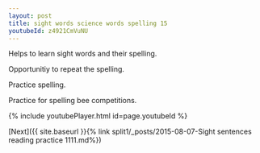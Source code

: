 ```yaml
---
layout: post
title: sight words science words spelling 15
youtubeId: z4921CmVuNU
---
```

 
 
Helps to learn sight words and their spelling.

Opportunitiy to repeat the spelling. 

Practice spelling. 
 
Practice for spelling bee competitions. 
 
{% include youtubePlayer.html id=page.youtubeId %}
 
 

[Next]({{ site.baseurl }}{% link  split1/_posts/2015-08-07-Sight sentences reading practice 1111.md%})
 
